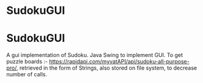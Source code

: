 # SudokuGUI
# SudokuGUI
A gui implementation of Sudoku.
Java Swing to implement GUI.
To get puzzle boards :- https://rapidapi.com/myvatAPI/api/sudoku-all-purpose-pro/, retrieved in the form of Strings, also stored on file system, to decrease number of calls.
